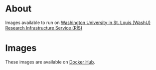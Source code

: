 # About

Images available to run on [Washington University in St. Louis (WashU)](https://washu.edu/) [Research Infrastructure Service (RIS)](https://ris.wustl.edu/)

# Images

These images are available on [Docker Hub](https://hub.docker.com/repository/docker/themadstatter/washu-roelab-drives/general).
